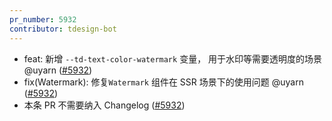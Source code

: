 ```yaml
---
pr_number: 5932
contributor: tdesign-bot
---
```


- feat: 新增 `--td-text-color-watermark` 变量， 用于水印等需要透明度的场景 @uyarn  ([#5932](https://github.com/Tencent/tdesign-vue-next/pull/5932))
- fix(Watermark): 修复`Watermark` 组件在 SSR 场景下的使用问题 @uyarn  ([#5932](https://github.com/Tencent/tdesign-vue-next/pull/5932))
- 本条 PR 不需要纳入 Changelog  ([#5932](https://github.com/Tencent/tdesign-vue-next/pull/5932))
